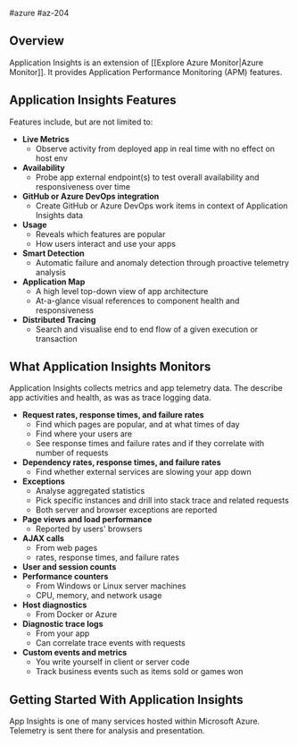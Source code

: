 #azure #az-204 

## Overview
Application Insights is an extension of [[Explore Azure Monitor|Azure Monitor]].
It provides Application Performance Monitoring (APM) features.

## Application Insights Features
Features include, but are not limited to:
- __Live Metrics__
	- Observe activity from deployed app in real time with no effect on host env
- __Availability__
	- Probe app external endpoint(s) to test overall availability and responsiveness over time
- __GitHub or Azure DevOps integration__
	- Create GitHub or Azure DevOps work items in context of Application Insights data
- __Usage__
	- Reveals which features are popular
	- How users interact and use your apps
- __Smart Detection__
	- Automatic failure and anomaly detection through proactive telemetry analysis
- __Application Map__
	- A high level top-down view of app architecture
	- At-a-glance visual references to component health and responsiveness
- __Distributed Tracing__
	- Search and visualise end to end flow of a given execution or transaction
## What Application Insights Monitors
Application Insights collects metrics and app telemetry data.
The describe app activities and health, as was as trace logging data.
- __Request rates, response times, and failure rates__
	- Find which pages are popular, and at what times of day
	- Find where your users are
	- See response times and failure rates and if they correlate with number of requests
- __Dependency rates, response times, and failure rates__
	- Find whether external services are slowing your app down
- __Exceptions__
	- Analyse aggregated statistics
	- Pick specific instances and drill into stack trace and related requests
	- Both server and browser exceptions are reported
- __Page views and load performance__
	- Reported by users' browsers
- __AJAX calls__
	- From web pages
	- rates, response times, and failure rates
- __User and session counts__
- __Performance counters__
	- From Windows or Linux server machines
	- CPU, memory, and network usage
- __Host diagnostics__
	- From Docker or Azure
- __Diagnostic trace logs__
	- From your app
	- Can correlate trace events with requests
- __Custom events and metrics__
	- You write yourself in client or server code
	- Track business events such as items sold or games won

## Getting Started With Application Insights
App Insights is one of many services hosted within Microsoft Azure.
Telemetry is sent there for analysis and presentation.
